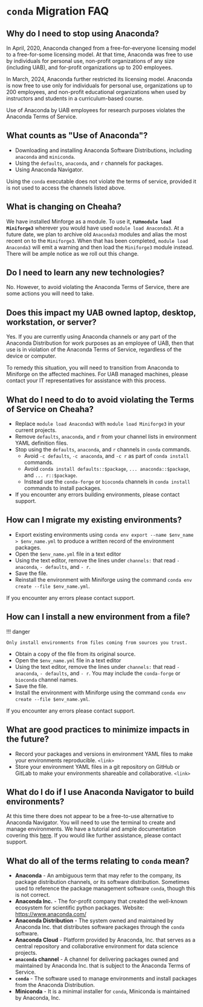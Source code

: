 # `conda` Migration FAQ

## Why do I need to stop using Anaconda?

In April, 2020, Anaconda changed from a free-for-everyone licensing model to a free-for-some licensing model. At that time, Anaconda was free to use by individuals for personal use, non-profit organizations of any size (including UAB), and for-profit organizations up to 200 employees.

In March, 2024, Anaconda further restricted its licensing model. Anaconda is now free to use only for individuals for personal use, organizations up to 200 employees, and non-profit educational organizations when used by instructors and students in a curriculum-based course.

Use of Anaconda by UAB employees for research purposes violates the Anaconda Terms of Service.

## What counts as "Use of Anaconda"?

- Downloading and installing Anaconda Software Distributions, including `anaconda` and `miniconda`.
- Using the `defaults`, `anaconda`, and `r` channels for packages.
- Using Anaconda Navigator.

Using the `conda` executable does not violate the terms of service, provided it is not used to access the channels listed above.

## What is changing on Cheaha?

We have installed Minforge as a module. To use it, **run`module load Miniforge3`** wherever you would have used `module load Anaconda3`. At a future date, we plan to archive old `Anaconda3` modules and alias the most recent on to the `Miniforge3`. When that has been completed, `module load Anaconda3` will emit a warning and then load the `Miniforge3` module instead. There will be ample notice as we roll out this change.

## Do I need to learn any new technologies?

No. However, to avoid violating the Anaconda Terms of Service, there are some actions you will need to take.

## Does this impact my UAB owned laptop, desktop, workstation, or server?

Yes. If you are currently using Anaconda channels or any part of the Anaconda Distribution for work purposes as an employee of UAB, then that use is in violation of the Anaconda Terms of Service, regardless of the device or computer.

To remedy this situation, you will need to transition from Anaconda to Miniforge on the affected machines. For UAB managed machines, please contact your IT representatives for assistance with this process.

## What do I need to do to avoid violating the Terms of Service on Cheaha?

- Replace `module load Anaconda3` with `module load Miniforge3` in your current projects.
- Remove `defaults`, `anaconda`, and `r` from your channel lists in environment YAML definition files.
- Stop using the `defaults`, `anaconda`, and `r` channels in `conda` commands.
    - Avoid `-c defaults`, `-c anaconda`, and `-c r` as part of `conda install` commands.
    - Avoid `conda install defaults::$package`, `... anaconda::$package`, and `... r::$package`.
    - Instead use the `conda-forge` or `bioconda` channels in `conda install` commands to install packages.
- If you encounter any errors building environments, please contact support.

## How can I migrate my existing environments?

- Export existing environments using `conda env export --name $env_name > $env_name.yml` to produce a written record of the environment packages.
- Open the `$env_name.yml` file in a text editor
- Using the text editor, remove the lines under `channels:` that read `- anaconda`, `- defaults`, and `- r`.
- Save the file.
- Reinstall the environment with Miniforge using the command `conda env create --file $env_name.yml`.

If you encounter any errors please contact support.

## How can I install a new environment from a file?

<!-- markdownlint-disable MD046 -->
!!! danger

    Only install environments from files coming from sources you trust.
<!-- markdownlint-enable MD046 -->

- Obtain a copy of the file from its original source.
- Open the `$env_name.yml` file in a text editor
- Using the text editor, remove the lines under `channels:` that read `- anaconda`, `- defaults`, and `- r`. You may include the `conda-forge` or `bioconda` channel names.
- Save the file.
- Install the environment with Miniforge using the command `conda env create --file $env_name.yml`.

If you encounter any errors please contact support.

## What are good practices to minimize impacts in the future?

- Record your packages and versions in environment YAML files to make your environments reproducible. `<link>`
- Store your environment YAML files in a git repository on GitHub or GitLab to make your environments shareable and collaborative. `<link>`

## What do I do if I use Anaconda Navigator to build environments?

At this time there does not appear to be a free-to-use alternative to Anaconda Navigator. You will need to use the terminal to create and manage environments. We have a tutorial and ample documentation covering this [here](./using_conda.md#create-an-environment). If you would like further assistance, please contact support.

## What do all of the terms relating to `conda` mean?

- **Anaconda** - An ambiguous term that may refer to the company, its package distribution channels, or its software distribution. Sometimes used to reference the package management software `conda`, though this is not correct.
- **Anaconda Inc.** - The for-profit company that created the well-known ecosystem for scientific python packages. Website: <https://www.anaconda.com/>
- **Anaconda Distribution** - The system owned and maintained by Anaconda Inc. that distributes software packages through the `conda` software.
- **Anaconda Cloud** - Platform provided by Anaconda, Inc. that serves as a central repository and collaborative environment for data science projects.
- **`anaconda` channel** - A channel for delivering packages owned and maintained by Anaconda Inc. that is subject to the Anaconda Terms of Service.
- **`conda`** - The software used to manage environments and install packages from the Anaconda Distribution.
- **Miniconda** - It is a minimal installer for `conda`, Miniconda is maintained by Anaconda, Inc.
